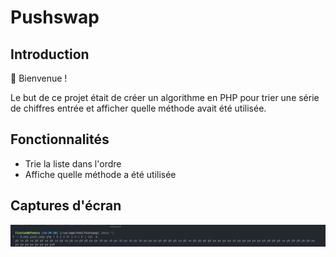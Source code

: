 # Pushswap

## Introduction

👋 Bienvenue !

Le but de ce projet était de créer un algorithme en PHP pour trier une série de chiffres entrée et afficher quelle méthode avait été utilisée.

## Fonctionnalités

- Trie la liste dans l'ordre
- Affiche quelle méthode a été utilisée

## Captures d'écran

![Capture d'écran](readmefile/capture1.png)

